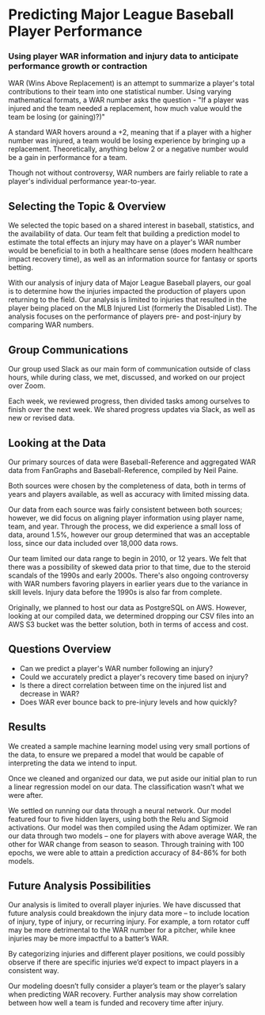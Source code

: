 # Predicting Major League Baseball Player Performance
### Using player WAR information and injury data to anticipate performance growth or contraction

WAR (Wins Above Replacement) is an attempt to summarize a player's total contributions to their team into one statistical number. Using varying mathematical formats, a WAR number asks the question - "If a player was injured and the team needed a replacement, how much value would the team be losing (or gaining)?)" 

A standard WAR hovers around a +2, meaning that if a player with a higher number was injured, a team would be losing experience by bringing up a replacement.  Theoretically, anything below 2 or a negative number would be a gain in performance for a team.

Though not without controversy, WAR numbers are fairly reliable to rate a player's individual performance year-to-year. 

## Selecting the Topic & Overview
We selected the topic based on a shared interest in baseball, statistics, and the availability of data. Our team felt that building a prediction model to estimate the total effects an injury may have on a player's WAR number would be beneficial to in both a healthcare sense (does modern healthcare impact recovery time), as well as an information source for fantasy or sports betting.

With our analysis of injury data of Major League Baseball players, our goal is to determine how the injuries impacted the production of players upon returning to the field.  Our analysis is limited to injuries that resulted in the player being placed on the MLB Injured List (formerly the Disabled List).  The analysis focuses on the performance of players pre- and post-injury by comparing WAR numbers. 

## Group Communications
Our group used Slack as our main form of communication outside of class hours, while during class, we met, discussed, and worked on our project over Zoom.

Each week, we reviewed progress, then divided tasks among ourselves to finish over the next week. We shared progress updates via Slack, as well as new or revised data.


## Looking at the Data
Our primary sources of data were Baseball-Reference and aggregated WAR data from FanGraphs and Baseball-Reference, compiled by Neil Paine.

Both sources were chosen by the completeness of data, both in terms of years and players available, as well as accuracy with limited missing data.

Our data from each source was fairly consistent between both sources; however, we did focus on aligning player information using player name, team, and year. Through the process, we did experience a small loss of data, around 1.5%, however our group determined that was an acceptable loss, since our data included over 18,000 data rows.

Our team limited our data range to begin in 2010, or 12 years. We felt that there was a possibility of skewed data prior to that time, due to the steroid scandals of the 1990s and early 2000s. There's also ongoing controversy with WAR numbers favoring players in earlier years due to the variance in skill levels. Injury data before the 1990s is also far from complete.

Originally, we planned to host our data as PostgreSQL on AWS.  However, looking at our compiled data, we determined dropping our CSV files into an AWS S3 bucket was the better solution, both in terms of access and cost.

## Questions Overview
- Can we predict a player's WAR number following an injury?
- Could we accurately predict a player's recovery time based on injury?
- Is there a direct correlation between time on the injured list and decrease in WAR?
- Does WAR ever bounce back to pre-injury levels and how quickly?

## Results
We created a sample machine learning model using very small portions of the data, to ensure we prepared a model that would be capable of interpreting the data we intend to input.

Once we cleaned and organized our data, we put aside our initial plan to run a linear regression model on our data. The classification wasn’t what we were after.

We settled on running our data through a neural network.  Our model featured four to five hidden layers, using both the Relu and Sigmoid activations. Our model was then compiled using the Adam optimizer.
We ran our data through two models – one for players with above average WAR, the other for WAR change from season to season.
Through training with 100 epochs, we were able to attain a prediction accuracy of 84-86% for both models.

## Future Analysis Possibilities
Our analysis is limited to overall player injuries. We have discussed that future analysis could breakdown the injury data more – to include location of injury, type of injury, or recurring injury.  For example, a torn rotator cuff may be more detrimental to the WAR number for a pitcher, while knee injuries may be more impactful to a batter’s WAR.

By categorizing injuries and different player positions, we could possibly observe if there are specific injuries we’d expect to impact players in a consistent way.

Our modeling doesn’t fully consider a player’s team or the player’s salary when predicting WAR recovery. Further analysis may show correlation between how well a team is funded and recovery time after injury. 
